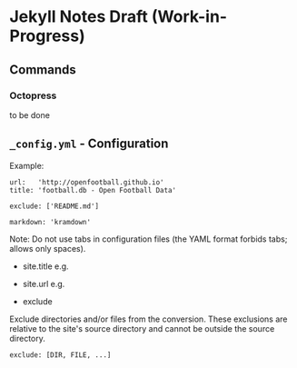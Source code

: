 # Jekyll Notes Draft (Work-in-Progress)

## Commands

### Octopress 

to be done


## `_config.yml`  - Configuration

Example:

~~~
url:   'http://openfootball.github.io'
title: 'football.db - Open Football Data'

exclude: ['README.md']

markdown: 'kramdown'
~~~

Note: Do not use tabs in configuration files (the YAML format forbids tabs; allows only spaces).


- site.title  e.g.


- site.url e.g.


- exclude

Exclude directories and/or files from the conversion.
These exclusions are relative to the site's source directory and cannot be outside the source directory.

~~~
exclude: [DIR, FILE, ...]
~~~

